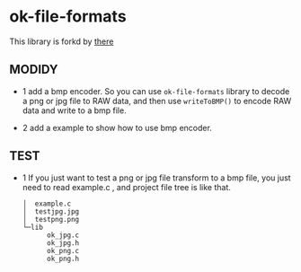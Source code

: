 # ok-file-formats

This library is forkd by [there](https://github.com/brackeen/ok-file-formats)

## MODIDY

- 1 add a bmp encoder. So you can use `ok-file-formats` library to decode a png or jpg file to  RAW data, and then use `writeToBMP()` to encode RAW data and write to a bmp file.

- 2 add a example to show how to use bmp encoder.

## TEST

- 1 If you just want to test a png or jpg file transform to a bmp file, you just need to read example.c , and project file tree is like that.

  ```t
  │  example.c
  │  testjpg.jpg
  │  testpng.png
  └─lib
        ok_jpg.c
        ok_jpg.h
        ok_png.c
        ok_png.h
  ```

